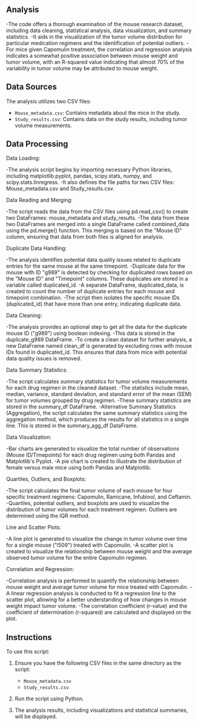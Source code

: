 ## Analysis

-The code offers a thorough examination of the mouse research dataset, including data cleaning, statistical analysis, data visualization, and summary statistics.
-It aids in the visualization of the tumor volume distribution for particular medication regimens and the identification of potential outliers.
-For mice given Capomulin treatment, the correlation and regression analysis indicates a somewhat positive association between mouse weight and tumor volume, with an R-squared value indicating that almost 70% of the variability in tumor volume may be attributed to mouse weight.



## Data Sources

The analysis utilizes two CSV files:

- `Mouse_metadata.csv`: Contains metadata about the mice in the study.
- `Study_results.csv`: Contains data on the study results, including tumor volume measurements.

## Data Processing

Data Loading:

-The analysis script begins by importing necessary Python libraries, including matplotlib.pyplot, pandas, scipy.stats, numpy, and scipy.stats.linregress.
-It also defines the file paths for two CSV files: Mouse_metadata.csv and Study_results.csv.

Data Reading and Merging:

-The script reads the data from the CSV files using pd.read_csv() to create two DataFrames: mouse_metadata and study_results.
-The data from these two DataFrames are merged into a single DataFrame called combined_data using the pd.merge() function. This merging is based on the "Mouse ID" column, ensuring that data from both files is aligned for analysis.

Duplicate Data Handling:

-The analysis identifies potential data quality issues related to duplicate entries for the same mouse at the same timepoint.
-Duplicate data for the mouse with ID "g989" is detected by checking for duplicated rows based on the "Mouse ID" and "Timepoint" columns. These duplicates are stored in a variable called duplicated_id.
-A separate DataFrame, duplicated_data, is created to count the number of duplicate entries for each mouse and timepoint combination.
-The script then isolates the specific mouse IDs (duplicated_id) that have more than one entry, indicating duplicate data.


Data Cleaning:

-The analysis provides an optional step to get all the data for the duplicate mouse ID ("g989") using boolean indexing. -This data is stored in the duplicate_g989 DataFrame.
-To create a clean dataset for further analysis, a new DataFrame named clean_df is generated by excluding rows with mouse IDs found in duplicated_id. This ensures that data from mice with potential data quality issues is removed.

Data Summary Statistics:

-The script calculates summary statistics for tumor volume measurements for each drug regimen in the cleaned dataset. -The statistics include mean, median, variance, standard deviation, and standard error of the mean (SEM) for tumor volumes grouped by drug regimen.
-These summary statistics are stored in the summary_df DataFrame.
-Alternative Summary Statistics (Aggregation), the script calculates the same summary statistics using the aggregation method, which produces the results for all statistics in a single line. This is stored in the summary_agg_df DataFrame.

Data Visualization:

-Bar charts are generated to visualize the total number of observations (Mouse ID/Timepoints) for each drug regimen using both Pandas and Matplotlib's Pyplot.
-A pie chart is created to illustrate the distribution of female versus male mice using both Pandas and Matplotlib.

Quartiles, Outliers, and Boxplots:

-The script calculates the final tumor volume of each mouse for four specific treatment regimens: Capomulin, Ramicane, Infubinol, and Ceftamin.
-Quartiles, potential outliers, and boxplots are used to visualize the distribution of tumor volumes for each treatment regimen. Outliers are determined using the IQR method.

Line and Scatter Plots:

-A line plot is generated to visualize the change in tumor volume over time for a single mouse ("l509") treated with Capomulin.
-A scatter plot is created to visualize the relationship between mouse weight and the average observed tumor volume for the entire Capomulin regimen.

Correlation and Regression:

-Correlation analysis is performed to quantify the relationship between mouse weight and average tumor volume for mice treated with Capomulin.
-A linear regression analysis is conducted to fit a regression line to the scatter plot, allowing for a better understanding of how changes in mouse weight impact tumor volume.
-The correlation coefficient (r-value) and the coefficient of determination (r-squared) are calculated and displayed on the plot.

## Instructions

To use this script:

1. Ensure you have the following CSV files in the same directory as the script:
   - `Mouse_metadata.csv`
   - `Study_results.csv`

2. Run the script using Python.

3. The analysis results, including visualizations and statistical summaries, will be displayed.